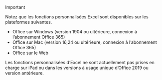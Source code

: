 > [!IMPORTANT]
> Notez que les fonctions personnalisées Excel sont disponibles sur les plateformes suivantes.
> - Office sur Windows (version 1904 ou ultérieure, connexion à l’abonnement Office 365)
> - Office sur Mac (version 16,24 ou ultérieure, connexion à l’abonnement Office 365)
> - Office sur le Web
>
> Les fonctions personnalisées d’Excel ne sont actuellement pas prises en charge sur iPad ou dans les versions à usage unique d’Office 2019 ou version antérieure.
